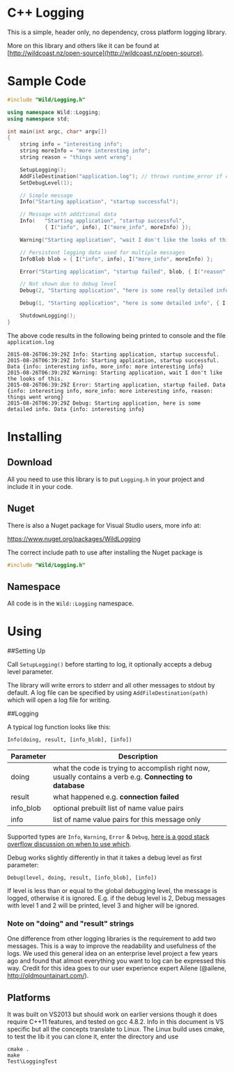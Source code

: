 # C++ Logging

This is a simple, header only, no dependency, cross platform logging library.

More on this library and others like it can be found at [http://wildcoast.nz/open-source](http://wildcoast.nz/open-source).

# Sample Code

```C++
#include "Wild/Logging.h"

using namespace Wild::Logging;
using namespace std;

int main(int argc, char* argv[])
{
    string info = "interesting info";
    string moreInfo = "more interesting info";
    string reason = "things went wrong";

    SetupLogging();
    AddFileDestination("application.log"); // throws runtime_error if can't open
    SetDebugLevel(1);

    // Simple message
    Info("Starting application", "startup successful");

    // Message with additional data
    Info(   "Starting application", "startup successful",
            { I("info", info), I("more_info", moreInfo) });

    Warning("Starting application", "wait I don't like the looks of this");

    // Persistent logging data used for multiple messages
    InfoBlob blob = { I("info", info), I("more_info", moreInfo) };

    Error("Starting application", "startup failed", blob, { I("reason", reason) });

    // Not shown due to debug level
    Debug(2, "Starting application", "here is some really detailed info", blob);

    Debug(1, "Starting application", "here is some detailed info", { I("info", info) });

    ShutdownLogging();
}

```

The above code results in the following being printed to console and the file ```application.log```

```
2015-08-26T06:39:29Z Info: Starting application, startup successful.
2015-08-26T06:39:29Z Info: Starting application, startup successful. Data {info: interesting info, more_info: more interesting info}
2015-08-26T06:39:29Z Warning: Starting application, wait I don't like the looks of this.
2015-08-26T06:39:29Z Error: Starting application, startup failed. Data {info: interesting info, more_info: more interesting info, reason: things went wrong}
2015-08-26T06:39:29Z Debug: Starting application, here is some detailed info. Data {info: interesting info}
```

# Installing

## Download

All you need to use this library is to put ```Logging.h``` in your project and include it in your code.

## Nuget

There is also a Nuget package for Visual Studio users, more info at:

https://www.nuget.org/packages/WildLogging

The correct include path to use after installing the Nuget package is

```C++
#include "Wild/Logging.h"
```

## Namespace

All code is in the `Wild::Logging` namespace.

# Using

##Setting Up

Call ```SetupLogging()``` before starting to log, it optionally accepts a debug level parameter.

The library will write errors to stderr and all other messages to stdout by default. A log file can be specified by using ```AddFileDestination(path)``` which will open a log file for writing.

##Logging

A typical log function looks like this:

`Info(doing, result, [info_blob], [info])`

Parameter  | Description
------------- | -------------
doing  | what the code is trying to accomplish right now, usually contains a verb e.g. **Connecting to database**
result | what happened e.g. **connection failed**
info_blob | optional prebuilt list of name value pairs
info | list of name value pairs for this message only

Supported types are `Info`, `Warning`, `Error` & `Debug`, [here is a good stack overflow discussion on when to use which](http://stackoverflow.com/questions/7839565/logging-levels-logback-rule-of-thumb-to-assign-log-levels).

Debug works slightly differently in that it takes a debug level as first parameter:

`Debug(level, doing, result, [info_blob], [info])`

If level is less than or equal to the global debugging level, the message is logged, otherwise it is ignored. E.g. if the debug level is 2, Debug messages with level 1 and 2 will be printed, level 3 and higher will be ignored.

### Note on "doing" and "result" strings

One difference from other logging libraries is the requirement to add two messages. This is a way to improve the readability and usefulness of the logs. We used this general idea on an enterprise level project a few years ago and found that almost everything you want to log can be expressed this way. Credit for this idea goes to our user experience expert Ailene (@ailene, http://oldmountainart.com/).

## Platforms

It was built on VS2013 but should work on earlier versions though it does require C++11 features, and tested on gcc 4.8.2. Info in this document is VS specific but all the concepts translate to Linux. The Linux build uses cmake, to test the lib it you can clone it, enter the directory and use

```
cmake .
make
Test\LoggingTest
```

